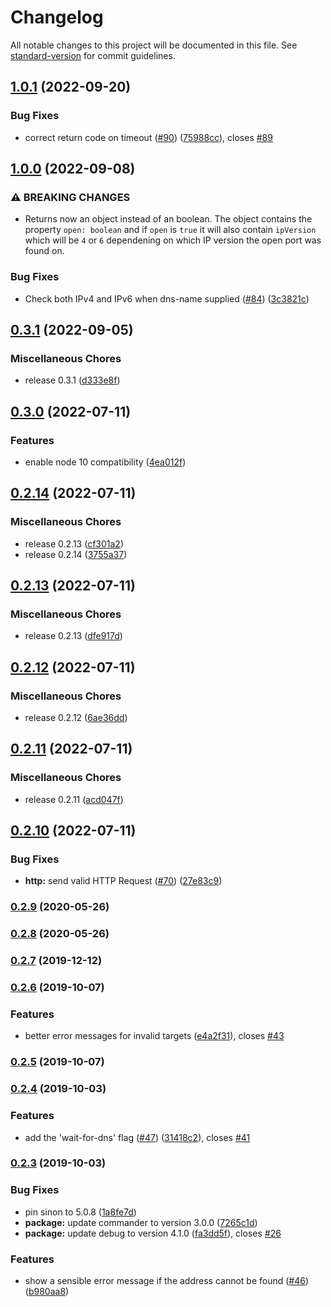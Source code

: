 # Changelog

All notable changes to this project will be documented in this file. See [standard-version](https://github.com/conventional-changelog/standard-version) for commit guidelines.

## [1.0.1](https://github.com/dwmkerr/wait-port/compare/v1.0.0...v1.0.1) (2022-09-20)


### Bug Fixes

* correct return code on timeout ([#90](https://github.com/dwmkerr/wait-port/issues/90)) ([75988cc](https://github.com/dwmkerr/wait-port/commit/75988cc09cb6c0398df42afb9a94a124bae81255)), closes [#89](https://github.com/dwmkerr/wait-port/issues/89)

## [1.0.0](https://github.com/dwmkerr/wait-port/compare/v0.3.1...v1.0.0) (2022-09-08)


### ⚠ BREAKING CHANGES

* Returns now an object instead of an boolean. The object contains the property `open: boolean` and if `open` is `true` it will also contain `ipVersion` which will be `4` or `6` dependening on which IP version the open port was found on.

### Bug Fixes

* Check both IPv4 and IPv6 when dns-name supplied ([#84](https://github.com/dwmkerr/wait-port/issues/84)) ([3c3821c](https://github.com/dwmkerr/wait-port/commit/3c3821ca7e7079ca238ce28c0886b0fabaa49470))

## [0.3.1](https://github.com/dwmkerr/wait-port/compare/v0.3.0...v0.3.1) (2022-09-05)


### Miscellaneous Chores

* release 0.3.1 ([d333e8f](https://github.com/dwmkerr/wait-port/commit/d333e8fc99219042406bee2467d6abd32cd1c9ef))

## [0.3.0](https://github.com/dwmkerr/wait-port/compare/v0.2.14...v0.3.0) (2022-07-11)


### Features

* enable node 10 compatibility ([4ea012f](https://github.com/dwmkerr/wait-port/commit/4ea012f27956dda0bc123344878793b37a5e1eef))

## [0.2.14](https://github.com/dwmkerr/wait-port/compare/v0.2.13...v0.2.14) (2022-07-11)


### Miscellaneous Chores

* release 0.2.13 ([cf301a2](https://github.com/dwmkerr/wait-port/commit/cf301a2e92f54f303af7c9f0584e69ad4dbaf4b8))
* release 0.2.14 ([3755a37](https://github.com/dwmkerr/wait-port/commit/3755a37e1d6b6fca80de7ce63bd460a3af601df4))

## [0.2.13](https://github.com/dwmkerr/wait-port/compare/v0.2.12...v0.2.13) (2022-07-11)


### Miscellaneous Chores

* release 0.2.13 ([dfe917d](https://github.com/dwmkerr/wait-port/commit/dfe917d28bb1a8e2289091f584618a0ae3405910))

## [0.2.12](https://github.com/dwmkerr/wait-port/compare/v0.2.11...v0.2.12) (2022-07-11)


### Miscellaneous Chores

* release 0.2.12 ([6ae36dd](https://github.com/dwmkerr/wait-port/commit/6ae36dd8cb687dd3de514415115c43a2cc4f7392))

## [0.2.11](https://github.com/dwmkerr/wait-port/compare/v0.2.10...v0.2.11) (2022-07-11)


### Miscellaneous Chores

* release 0.2.11 ([acd047f](https://github.com/dwmkerr/wait-port/commit/acd047f5e5cf3514296daf7ffc85246eb3cd18f6))

## [0.2.10](https://github.com/dwmkerr/wait-port/compare/v0.2.9...v0.2.10) (2022-07-11)


### Bug Fixes

* **http:** send valid HTTP Request ([#70](https://github.com/dwmkerr/wait-port/issues/70)) ([27e83c9](https://github.com/dwmkerr/wait-port/commit/27e83c9e80c6ad0eb5a6395e836fe91ea1a5ba23))

### [0.2.9](https://github.com/dwmkerr/wait-port/compare/v0.2.8...v0.2.9) (2020-05-26)

### [0.2.8](https://github.com/dwmkerr/wait-port/compare/v0.2.7...v0.2.8) (2020-05-26)

### [0.2.7](https://github.com/dwmkerr/wait-port/compare/v0.2.6...v0.2.7) (2019-12-12)

### [0.2.6](https://github.com/dwmkerr/wait-port/compare/v0.2.5...v0.2.6) (2019-10-07)


### Features

* better error messages for invalid targets ([e4a2f31](https://github.com/dwmkerr/wait-port/commit/e4a2f31)), closes [#43](https://github.com/dwmkerr/wait-port/issues/43)

### [0.2.5](https://github.com/dwmkerr/wait-port/compare/v0.2.4...v0.2.5) (2019-10-07)

### [0.2.4](https://github.com/dwmkerr/wait-port/compare/v0.2.3...v0.2.4) (2019-10-03)


### Features

* add the 'wait-for-dns' flag ([#47](https://github.com/dwmkerr/wait-port/issues/47)) ([31418c2](https://github.com/dwmkerr/wait-port/commit/31418c2)), closes [#41](https://github.com/dwmkerr/wait-port/issues/41)

### [0.2.3](https://github.com/dwmkerr/wait-port/compare/v0.2.2...v0.2.3) (2019-10-03)


### Bug Fixes

* pin sinon to 5.0.8 ([1a8fe7d](https://github.com/dwmkerr/wait-port/commit/1a8fe7d))
* **package:** update commander to version 3.0.0 ([7265c1d](https://github.com/dwmkerr/wait-port/commit/7265c1d))
* **package:** update debug to version 4.1.0 ([fa3dd5f](https://github.com/dwmkerr/wait-port/commit/fa3dd5f)), closes [#26](https://github.com/dwmkerr/wait-port/issues/26)


### Features

* show a sensible error message if the address cannot be found ([#46](https://github.com/dwmkerr/wait-port/issues/46)) ([b980aa8](https://github.com/dwmkerr/wait-port/commit/b980aa8))
